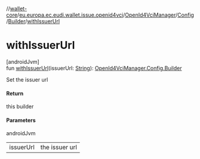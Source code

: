 //[wallet-core](../../../../../index.md)/[eu.europa.ec.eudi.wallet.issue.openid4vci](../../../index.md)/[OpenId4VciManager](../../index.md)/[Config](../index.md)/[Builder](index.md)/[withIssuerUrl](with-issuer-url.md)

# withIssuerUrl

[androidJvm]\
fun [withIssuerUrl](with-issuer-url.md)(issuerUrl: [String](https://kotlinlang.org/api/latest/jvm/stdlib/kotlin-stdlib/kotlin/-string/index.html)): [OpenId4VciManager.Config.Builder](index.md)

Set the issuer url

#### Return

this builder

#### Parameters

androidJvm

| | |
|---|---|
| issuerUrl | the issuer url |
